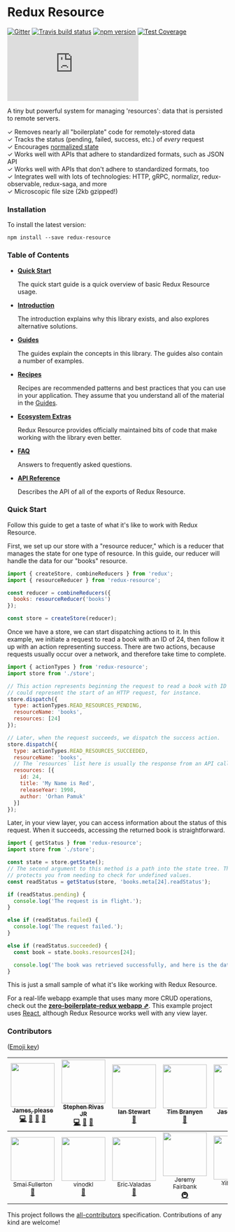 # Redux Resource

[![Gitter](https://badges.gitter.im/jmeas/redux-resource.svg)](https://gitter.im/jmeas/redux-resource?utm_source=badge&utm_medium=badge&utm_campaign=pr-badge)
[![Travis build status](http://img.shields.io/travis/jmeas/redux-resource.svg?style=flat)](https://travis-ci.org/jmeas/redux-resource)
[![npm version](https://img.shields.io/npm/v/redux-resource.svg)](https://www.npmjs.com/package/redux-resource)
[![Test Coverage](https://codeclimate.com/github/jmeas/redux-resource/badges/coverage.svg)](https://codeclimate.com/github/jmeas/redux-resource)
[![gzip size](http://img.badgesize.io/https://unpkg.com/redux-resource/dist/redux-resource.min.js?compression=gzip)](https://unpkg.com/redux-resource/dist/redux-resource.min.js)

A tiny but powerful system for managing 'resources': data that is persisted to
remote servers.

✓ Removes nearly all "boilerplate" code for remotely-stored data  
✓ Tracks the status (pending, failed, success, etc.) of _every_ request  
✓ Encourages [normalized state](http://redux.js.org/docs/recipes/reducers/NormalizingStateShape.html)  
✓ Works well with APIs that adhere to standardized formats, such as JSON API  
✓ Works well with APIs that don't adhere to standardized formats, too  
✓ Integrates well with lots of technologies: HTTP, gRPC, normalizr, redux-observable, redux-saga, and more  
✓ Microscopic file size (2kb gzipped!)

### Installation

To install the latest version:

```
npm install --save redux-resource
```

### Table of Contents

* **[Quick Start](#quick-start)**

  The quick start guide is a quick overview of basic Redux Resource usage.

* **[Introduction](/docs/introduction/README.md)**

  The introduction explains why this library exists, and also explores
  alternative solutions.

* **[Guides](/docs/guides/README.md)**

  The guides explain the concepts in this library. The guides also contain a
  number of examples.

* **[Recipes](/docs/recipes/README.md)**

  Recipes are recommended patterns and best practices that you can use in your
  application. They assume that you understand all of the material in the
  [Guides](/docs/guides/README.md).

* **[Ecosystem Extras](/docs/extras/README.md)**

  Redux Resource provides officially maintained bits of code that make
  working with the library even better.

* **[FAQ](/docs/faq/README.md)**

  Answers to frequently asked questions.

* **[API Reference](/docs/api-reference/README.md)**

  Describes the API of all of the exports of Redux Resource.

### Quick Start

Follow this guide to get a taste of what it's like to work with Redux
Resource.

First, we set up our store with a "resource reducer," which is a reducer that
manages the state for one type of resource. In this guide, our reducer will
handle the data for our "books" resource.

```js
import { createStore, combineReducers } from 'redux';
import { resourceReducer } from 'redux-resource';

const reducer = combineReducers({
  books: resourceReducer('books')
});

const store = createStore(reducer);
```

Once we have a store, we can start dispatching actions to it. In this example,
we initiate a request to read a book with an ID of 24, then follow it up with an
action representing success. There are two actions, because requests usually
occur over a network, and therefore take time to complete.

```js
import { actionTypes } from 'redux-resource';
import store from './store';

// This action represents beginning the request to read a book with ID of 24. This
// could represent the start of an HTTP request, for instance.
store.dispatch({
  type: actionTypes.READ_RESOURCES_PENDING,
  resourceName: 'books',
  resources: [24]
});

// Later, when the request succeeds, we dispatch the success action.
store.dispatch({
  type: actionTypes.READ_RESOURCES_SUCCEEDED,
  resourceName: 'books',
  // The `resources` list here is usually the response from an API call
  resources: [{
    id: 24,
    title: 'My Name is Red',
    releaseYear: 1998,
    author: 'Orhan Pamuk'
  }]
});
```

Later, in your view layer, you can access information about the status of
this request. When it succeeds, accessing the returned book is straightforward.

```js
import { getStatus } from 'redux-resource';
import store from './store';

const state = store.getState();
// The second argument to this method is a path into the state tree. This method
// protects you from needing to check for undefined values.
const readStatus = getStatus(store, 'books.meta[24].readStatus');

if (readStatus.pending) {
  console.log('The request is in flight.');
}

else if (readStatus.failed) {
  console.log('The request failed.');
}

else if (readStatus.succeeded) {
  const book = state.books.resources[24];

  console.log('The book was retrieved successfully, and here is the data:', book);
}
```

This is just a small sample of what it's like working with Redux Resource.

For a real-life webapp example that uses many more CRUD operations, check out
the **[zero-boilerplate-redux webapp ⇗](https://github.com/jmeas/zero-boilerplate-redux)**.
This example project uses [React](https://facebook.github.io/react/), although
Redux Resource works well with any view layer.

### Contributors

([Emoji key](https://github.com/kentcdodds/all-contributors#emoji-key))

<!-- ALL-CONTRIBUTORS-LIST:START - Do not remove or modify this section -->
| [<img src="https://avatars3.githubusercontent.com/u/2322305?v=4" width="100px;"/><br /><sub>James, please</sub>](http://www.jmeas.com)<br />[💻](https://github.com/jmeas/redux-resource/commits?author=jmeas "Code") [🔌](#plugin-jmeas "Plugin/utility libraries") [📖](https://github.com/jmeas/redux-resource/commits?author=jmeas "Documentation") [🤔](#ideas-jmeas "Ideas, Planning, & Feedback") | [<img src="https://avatars3.githubusercontent.com/u/682566?v=4" width="100px;"/><br /><sub>Stephen Rivas JR</sub>](http://www.stephenrivasjr.com)<br />[💻](https://github.com/jmeas/redux-resource/commits?author=sprjr "Code") [📖](https://github.com/jmeas/redux-resource/commits?author=sprjr "Documentation") [🤔](#ideas-sprjr "Ideas, Planning, & Feedback") | [<img src="https://avatars0.githubusercontent.com/u/4119765?v=4" width="100px;"/><br /><sub>Ian Stewart</sub>](https://github.com/ianmstew)<br />[🤔](#ideas-ianmstew "Ideas, Planning, & Feedback") | [<img src="https://avatars3.githubusercontent.com/u/181635?v=4" width="100px;"/><br /><sub>Tim Branyen</sub>](http://tbranyen.com/)<br />[🤔](#ideas-tbranyen "Ideas, Planning, & Feedback") | [<img src="https://avatars1.githubusercontent.com/u/254562?v=4" width="100px;"/><br /><sub>Jason Laster</sub>](https://github.com/jasonLaster)<br />[🤔](#ideas-jasonLaster "Ideas, Planning, & Feedback") | [<img src="https://avatars2.githubusercontent.com/u/1104846?v=4" width="100px;"/><br /><sub>marlonpp</sub>](https://github.com/marlonpp)<br />[🤔](#ideas-marlonpp "Ideas, Planning, & Feedback") | [<img src="https://avatars1.githubusercontent.com/u/4296756?v=4" width="100px;"/><br /><sub>Javier Porrero</sub>](https://github.com/JPorry)<br />[🤔](#ideas-JPorry "Ideas, Planning, & Feedback") |
| :---: | :---: | :---: | :---: | :---: | :---: | :---: |
| [<img src="https://avatars2.githubusercontent.com/u/25591356?v=4" width="100px;"/><br /><sub>Smai Fullerton</sub>](https://github.com/smaifullerton-wk)<br />[📖](https://github.com/jmeas/redux-resource/commits?author=smaifullerton-wk "Documentation") | [<img src="https://avatars3.githubusercontent.com/u/276971?v=4" width="100px;"/><br /><sub>vinodkl</sub>](https://github.com/vinodkl)<br />[🤔](#ideas-vinodkl "Ideas, Planning, & Feedback") | [<img src="https://avatars3.githubusercontent.com/u/828125?v=4" width="100px;"/><br /><sub>Eric Valadas</sub>](https://github.com/ericvaladas)<br />[📖](https://github.com/jmeas/redux-resource/commits?author=ericvaladas "Documentation") | [<img src="https://avatars0.githubusercontent.com/u/195580?v=4" width="100px;"/><br /><sub>Jeremy Fairbank</sub>](http://blog.jeremyfairbank.com)<br />[🚇](#infra-jfairbank "Infrastructure (Hosting, Build-Tools, etc)") | [<img src="https://avatars1.githubusercontent.com/u/4226956?v=4" width="100px;"/><br /><sub>Yihang Ho</sub>](https://www.yihangho.com)<br />[💻](https://github.com/jmeas/redux-resource/commits?author=yihangho "Code") | [<img src="https://avatars2.githubusercontent.com/u/1026002?v=4" width="100px;"/><br /><sub>Bryce Reynolds</sub>](https://github.com/brycereynolds)<br />[💡](#example-brycereynolds "Examples") |
<!-- ALL-CONTRIBUTORS-LIST:END -->

This project follows the [all-contributors](https://github.com/kentcdodds/all-contributors)
specification. Contributions of any kind are welcome!
